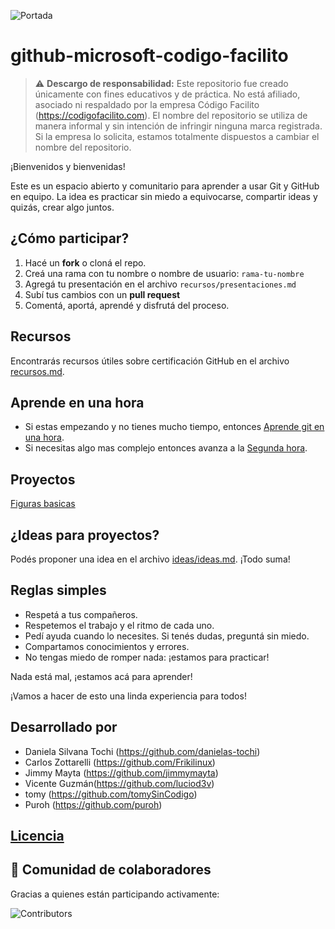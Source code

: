 ![Portada](/res/portada.gif)

# github-microsoft-codigo-facilito
> ⚠️ **Descargo de responsabilidad:** Este repositorio fue creado únicamente con fines educativos y de práctica. No está afiliado, asociado ni respaldado por la empresa Código Facilito (https://codigofacilito.com). El nombre del repositorio se utiliza de manera informal y sin intención de infringir ninguna marca registrada. Si la empresa lo solicita, estamos totalmente dispuestos a cambiar el nombre del repositorio.

¡Bienvenidos y bienvenidas!

Este es un espacio abierto y comunitario para aprender a usar Git y GitHub en equipo. La idea es practicar sin miedo a equivocarse, compartir ideas y quizás, crear algo juntos.

## ¿Cómo participar?

1. Hacé un **fork** o cloná el repo.
2. Creá una rama con tu nombre o nombre de usuario: `rama-tu-nombre`
3. Agregá tu presentación en el archivo `recursos/presentaciones.md`
4. Subí tus cambios con un **pull request**
5. Comentá, aportá, aprendé y disfrutá del proceso.

## Recursos

Encontrarás recursos útiles sobre certificación GitHub en el archivo [recursos.md](recursos/recursos.md).

## Aprende en una hora

* Si estas empezando y no tienes mucho tiempo, entonces [Aprende git en una hora](recursos/1-aprende-git-en-una-hora.md).
* Si necesitas algo mas complejo entonces avanza a la [Segunda hora](recursos/2-aprende-git-en-la-segunda-hora.md).

## Proyectos

[Figuras basicas](recursos/proyectos/figuras-basicas.md)

## ¿Ideas para proyectos?

Podés proponer una idea en el archivo [ideas/ideas.md](ideas/ideas.md). ¡Todo suma!

## Reglas simples

- Respetá a tus compañeros.
- Respetemos el trabajo y el ritmo de cada uno.
- Pedí ayuda cuando lo necesites. Si tenés dudas, preguntá sin miedo.
- Compartamos conocimientos y errores.
- No tengas miedo de romper nada: ¡estamos para practicar!

Nada está mal, ¡estamos acá para aprender!

¡Vamos a hacer de esto una linda experiencia para todos!


## Desarrollado por

- Daniela Silvana Tochi (https://github.com/danielas-tochi)
- Carlos Zottarelli (https://github.com/Frikilinux)
- Jimmy Mayta (https://github.com/jimmymayta)
- Vicente Guzmán(https://github.com/luciod3v)
- tomy (https://github.com/tomySinCodigo)
- Puroh (https://github.com/puroh)


## [Licencia](https://github.com/LucioD3v/github-microsoft-codigo-facilito/blob/main/LICENSE)

## 👥 Comunidad de colaboradores

Gracias a quienes están participando activamente:

![Contributors](https://contrib.rocks/image?repo=DanielaS-Tochi/github-microsoft-codigo-facilito)

